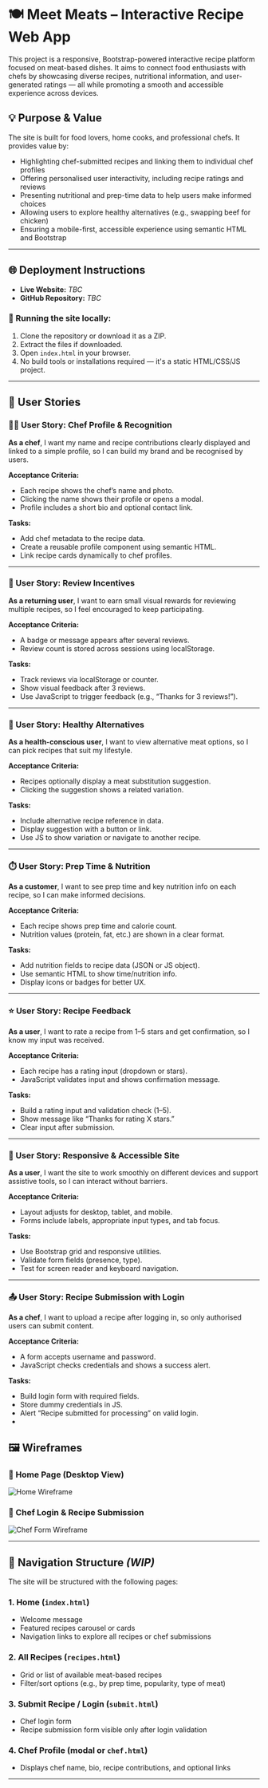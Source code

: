 # 🍽️ Meet Meats – Interactive Recipe Web App

This project is a responsive, Bootstrap-powered interactive recipe platform focused on meat-based dishes. It aims to connect food enthusiasts with chefs by showcasing diverse recipes, nutritional information, and user-generated ratings — all while promoting a smooth and accessible experience across devices.

## 💡 Purpose & Value

The site is built for food lovers, home cooks, and professional chefs. It provides value by:

- Highlighting chef-submitted recipes and linking them to individual chef profiles
- Offering personalised user interactivity, including recipe ratings and reviews
- Presenting nutritional and prep-time data to help users make informed choices
- Allowing users to explore healthy alternatives (e.g., swapping beef for chicken)
- Ensuring a mobile-first, accessible experience using semantic HTML and Bootstrap

---

## 🌐 Deployment Instructions

- **Live Website:** _TBC_
- **GitHub Repository:** _TBC_

### 🔧 Running the site locally:
1. Clone the repository or download it as a ZIP.
2. Extract the files if downloaded.
3. Open `index.html` in your browser.
4. No build tools or installations required — it's a static HTML/CSS/JS project.

---
## 🧩 User Stories

### 🧑‍🍳 User Story: Chef Profile & Recognition

**As a chef**, I want my name and recipe contributions clearly displayed and linked to a simple profile, so I can build my brand and be recognised by users.

**Acceptance Criteria:**
- Each recipe shows the chef’s name and photo.
- Clicking the name shows their profile or opens a modal.
- Profile includes a short bio and optional contact link.

**Tasks:**
- Add chef metadata to the recipe data.
- Create a reusable profile component using semantic HTML.
- Link recipe cards dynamically to chef profiles.

---

### 🔁 User Story: Review Incentives

**As a returning user**, I want to earn small visual rewards for reviewing multiple recipes, so I feel encouraged to keep participating.

**Acceptance Criteria:**
- A badge or message appears after several reviews.
- Review count is stored across sessions using localStorage.

**Tasks:**
- Track reviews via localStorage or counter.
- Show visual feedback after 3 reviews.
- Use JavaScript to trigger feedback (e.g., “Thanks for 3 reviews!”).

---

### 🥦 User Story: Healthy Alternatives

**As a health-conscious user**, I want to view alternative meat options, so I can pick recipes that suit my lifestyle.

**Acceptance Criteria:**
- Recipes optionally display a meat substitution suggestion.
- Clicking the suggestion shows a related variation.

**Tasks:**
- Include alternative recipe reference in data.
- Display suggestion with a button or link.
- Use JS to show variation or navigate to another recipe.

---

### ⏱️ User Story: Prep Time & Nutrition

**As a customer**, I want to see prep time and key nutrition info on each recipe, so I can make informed decisions.

**Acceptance Criteria:**
- Each recipe shows prep time and calorie count.
- Nutrition values (protein, fat, etc.) are shown in a clear format.

**Tasks:**
- Add nutrition fields to recipe data (JSON or JS object).
- Use semantic HTML to show time/nutrition info.
- Display icons or badges for better UX.

---

### ⭐ User Story: Recipe Feedback

**As a user**, I want to rate a recipe from 1–5 stars and get confirmation, so I know my input was received.

**Acceptance Criteria:**
- Each recipe has a rating input (dropdown or stars).
- JavaScript validates input and shows confirmation message.

**Tasks:**
- Build a rating input and validation check (1–5).
- Show message like “Thanks for rating X stars.”
- Clear input after submission.

---

### 📱 User Story: Responsive & Accessible Site

**As a user**, I want the site to work smoothly on different devices and support assistive tools, so I can interact without barriers.

**Acceptance Criteria:**
- Layout adjusts for desktop, tablet, and mobile.
- Forms include labels, appropriate input types, and tab focus.

**Tasks:**
- Use Bootstrap grid and responsive utilities.
- Validate form fields (presence, type).
- Test for screen reader and keyboard navigation.

---

### 📤 User Story: Recipe Submission with Login

**As a chef**, I want to upload a recipe after logging in, so only authorised users can submit content.

**Acceptance Criteria:**
- A form accepts username and password.
- JavaScript checks credentials and shows a success alert.

**Tasks:**
- Build login form with required fields.
- Store dummy credentials in JS.
- Alert “Recipe submitted for processing” on valid login.
- 
## 🖼️ Wireframes

### 🔹 Home Page (Desktop View)
![Home Wireframe](assets/images/wireframe-home.png)

### 🔹 Chef Login & Recipe Submission
![Chef Form Wireframe](assets/images/wireframe-chef-form.png)

---

## 🧭 Navigation Structure _(WIP)_

The site will be structured with the following pages:

### 1. **Home** (`index.html`)
- Welcome message
- Featured recipes carousel or cards
- Navigation links to explore all recipes or chef submissions

### 2. **All Recipes** (`recipes.html`)
- Grid or list of available meat-based recipes
- Filter/sort options (e.g., by prep time, popularity, type of meat)

### 3. **Submit Recipe / Login** (`submit.html`)
- Chef login form
- Recipe submission form visible only after login validation

### 4. **Chef Profile** (modal or `chef.html`)
- Displays chef name, bio, recipe contributions, and optional links

---

